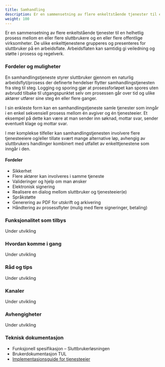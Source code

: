 ```yaml
---
title: Samhandling
description: Er en sammensetning av flere enkeltstående tjenester til en helhetlig prosess mellom en eller flere sluttbrukere og en eller flere offentlige virksomheter.
weight: 100
---
```


Er en sammensetning av flere enkeltstående tjenester til en helhetlig prosess mellom en eller flere sluttbrukere og en eller flere offentlige virksomheter.
De ulike enkelttjenestene grupperes og presenteres for sluttbruker på en arbeidsflate.
Arbeidsflaten kan samtidig gi veiledning og støtte i prosess og regelverk. 


### Fordeler og muligheter
En samhandlingstjeneste styrer sluttbruker gjennom en naturlig arbeidsflyt/prosess der definerte hendelser flytter samhandlingstjenesten fra steg til steg.
Logging og sporing gjør at prosessforløpet kan spores uten avbrudd tilbake til utgangspunktet
selv om prosessen går over tid og ulike aktører utfører sine steg én eller flere ganger.

I sin enkleste form kan en samhandlingstjeneste samle tjenester som inngår i en enkel sekvensiell prosess mellom én avgiver og én tjenesteeier.
Et eksempel på dette kan være at man sender inn søknad, mottar svar, sender eventuelt klage og mottar svar. 

I mer komplekse tilfeller kan samhandlingstjenesten involvere flere tjenesteeiere og/eller tillate svært mange alternative løp,
avhengig av sluttbrukers handlinger kombinert med utfallet av enkelttjenestene som inngår i den.

#### Fordeler
 - Sikkerhet
 - Flere aktører kan involveres i samme tjeneste
 - Valideringer og hjelp om man ønsker
 - Elektronisk signering
 - Realisere en dialog mellom sluttbruker og tjenesteeier(e)
 - Språkstøtte
 - Generering av PDF for utskrift og arkivering
 - Håndtering av prosessflyter (mulig med flere signeringer, betaling)


### Funksjonalitet som tilbys
Under utvikling

### Hvordan komme i gang
Under utvikling

### Råd og tips
Under utvikling

### Kanaler
Under utvikling

### Avhengigheter
Under utvikling

### Teknisk dokumentasjon
 - Funksjonell spesifikasjon – Sluttbrukerløsningen
 - Brukerdokumentasjon TUL
 - [Implementasjonsguide for tjenesteeier](/docs/guides/tjenesteeier/)